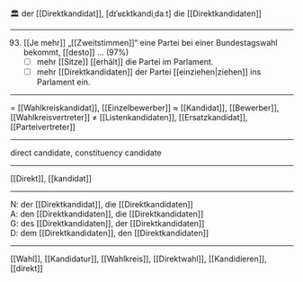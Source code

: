 🏛️ der [[Direktkandidat]], [dɪˈʁɛktkandiˌdaːt]
die [[Direktkandidaten]]

---

93. [[Je mehr]] „[[Zweitstimmen]]“ eine Partei bei einer Bundestagswahl bekommt, [[desto]] … (97%)
    - [ ] mehr [[Sitze]] [[erhält]] die Partei im Parlament.
    - [ ] mehr [[Direktkandidaten]] der Partei [[einziehen|ziehen]] ins Parlament ein.

---

= [[Wahlkreiskandidat]], [[Einzelbewerber]]
≈ [[Kandidat]], [[Bewerber]], [[Wahlkreisvertreter]]
≠ [[Listenkandidaten]], [[Ersatzkandidat]], [[Parteivertreter]]

---

direct candidate, constituency candidate

---

[[Direkt]], [[kandidat]]

---

N: der [[Direktkandidat]], die [[Direktkandidaten]]  
A: den [[Direktkandidaten]], die [[Direktkandidaten]]  
G: des [[Direktkandidaten]], der [[Direktkandidaten]]  
D: dem [[Direktkandidaten]], den [[Direktkandidaten]]

---

[[Wahl]], [[Kandidatur]], [[Wahlkreis]], [[Direktwahl]], [[Kandidieren]], [[direkt]]
